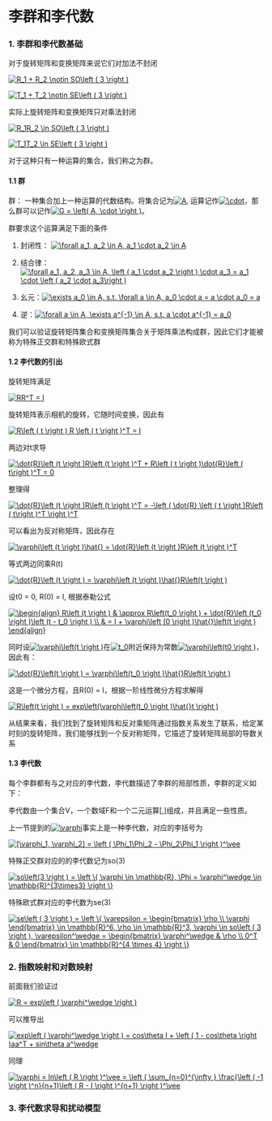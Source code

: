 # 李群和李代数

### 1. 李群和李代数基础

对于旋转矩阵和变换矩阵来说它们对加法不封闭

<a href="https://www.codecogs.com/eqnedit.php?latex=R_1&space;&plus;&space;R_2&space;\notin&space;SO\left&space;(&space;3&space;\right&space;)" target="_blank"><img src="https://latex.codecogs.com/gif.latex?R_1&space;&plus;&space;R_2&space;\notin&space;SO\left&space;(&space;3&space;\right&space;)" title="R_1 + R_2 \notin SO\left ( 3 \right )" /></a>

<a href="https://www.codecogs.com/eqnedit.php?latex=T_1&space;&plus;&space;T_2&space;\notin&space;SE\left&space;(&space;3&space;\right&space;)" target="_blank"><img src="https://latex.codecogs.com/gif.latex?T_1&space;&plus;&space;T_2&space;\notin&space;SE\left&space;(&space;3&space;\right&space;)" title="T_1 + T_2 \notin SE\left ( 3 \right )" /></a>

实际上旋转矩阵和变换矩阵只对乘法封闭

<a href="https://www.codecogs.com/eqnedit.php?latex=R_1R_2&space;\in&space;SO\left&space;(&space;3&space;\right&space;)" target="_blank"><img src="https://latex.codecogs.com/gif.latex?R_1R_2&space;\in&space;SO\left&space;(&space;3&space;\right&space;)" title="R_1R_2 \in SO\left ( 3 \right )" /></a>

<a href="https://www.codecogs.com/eqnedit.php?latex=T_1T_2&space;\in&space;SE\left&space;(&space;3&space;\right&space;)" target="_blank"><img src="https://latex.codecogs.com/gif.latex?T_1T_2&space;\in&space;SE\left&space;(&space;3&space;\right&space;)" title="T_1T_2 \in SE\left ( 3 \right )" /></a>

对于这种只有一种运算的集合，我们称之为群。

#### 1.1 群

群： 一种集合加上一种运算的代数结构。将集合记为<a href="https://www.codecogs.com/eqnedit.php?latex=A" target="_blank"><img src="https://latex.codecogs.com/gif.latex?A" title="A" /></a>, 运算记作<a href="https://www.codecogs.com/eqnedit.php?latex=\cdot" target="_blank"><img src="https://latex.codecogs.com/gif.latex?\cdot" title="\cdot" /></a>，那么群可以记作<a href="https://www.codecogs.com/eqnedit.php?latex=G&space;=&space;\left(&space;A,&space;\cdot&space;\right&space;)" target="_blank"><img src="https://latex.codecogs.com/gif.latex?G&space;=&space;\left(&space;A,&space;\cdot&space;\right&space;)" title="G = \left( A, \cdot \right )" /></a>。

群要求这个运算满足下面的条件

1. 封闭性： <a href="https://www.codecogs.com/eqnedit.php?latex=\forall&space;a_1,&space;a_2&space;\in&space;A,&space;a_1&space;\cdot&space;a_2&space;\in&space;A" target="_blank"><img src="https://latex.codecogs.com/gif.latex?\forall&space;a_1,&space;a_2&space;\in&space;A,&space;a_1&space;\cdot&space;a_2&space;\in&space;A" title="\forall a_1, a_2 \in A, a_1 \cdot a_2 \in A" /></a>

2. 结合律：<a href="https://www.codecogs.com/eqnedit.php?latex=\forall&space;a_1,&space;a_2,&space;a_3&space;\in&space;A,&space;\left&space;(&space;a_1&space;\cdot&space;a_2&space;\right&space;)&space;\cdot&space;a_3&space;=&space;a_1&space;\cdot&space;\left&space;(&space;a_2&space;\cdot&space;a_3\right&space;)" target="_blank"><img src="https://latex.codecogs.com/gif.latex?\forall&space;a_1,&space;a_2,&space;a_3&space;\in&space;A,&space;\left&space;(&space;a_1&space;\cdot&space;a_2&space;\right&space;)&space;\cdot&space;a_3&space;=&space;a_1&space;\cdot&space;\left&space;(&space;a_2&space;\cdot&space;a_3\right&space;)" title="\forall a_1, a_2, a_3 \in A, \left ( a_1 \cdot a_2 \right ) \cdot a_3 = a_1 \cdot \left ( a_2 \cdot a_3\right )" /></a>

3. 幺元：<a href="https://www.codecogs.com/eqnedit.php?latex=\exists&space;a_0&space;\in&space;A,&space;s.t.&space;\forall&space;a&space;\in&space;A,&space;a_0&space;\cdot&space;a&space;=&space;a&space;\cdot&space;a_0&space;=&space;a" target="_blank"><img src="https://latex.codecogs.com/gif.latex?\exists&space;a_0&space;\in&space;A,&space;s.t.&space;\forall&space;a&space;\in&space;A,&space;a_0&space;\cdot&space;a&space;=&space;a&space;\cdot&space;a_0&space;=&space;a" title="\exists a_0 \in A, s.t. \forall a \in A, a_0 \cdot a = a \cdot a_0 = a" /></a>

4. 逆：<a href="https://www.codecogs.com/eqnedit.php?latex=\forall&space;a&space;\in&space;A,&space;\exists&space;a^{-1}&space;\in&space;A,&space;s.t.&space;a&space;\cdot&space;a^{-1}&space;=&space;a_0" target="_blank"><img src="https://latex.codecogs.com/gif.latex?\forall&space;a&space;\in&space;A,&space;\exists&space;a^{-1}&space;\in&space;A,&space;s.t.&space;a&space;\cdot&space;a^{-1}&space;=&space;a_0" title="\forall a \in A, \exists a^{-1} \in A, s.t. a \cdot a^{-1} = a_0" /></a>

我们可以验证旋转矩阵集合和变换矩阵集合关于矩阵乘法构成群，因此它们才能被称为特殊正交群和特殊欧式群

#### 1.2 李代数的引出

旋转矩阵满足

<a href="https://www.codecogs.com/eqnedit.php?latex=RR^T&space;=&space;I" target="_blank"><img src="https://latex.codecogs.com/gif.latex?RR^T&space;=&space;I" title="RR^T = I" /></a>

旋转矩阵表示相机的旋转，它随时间变换，因此有

<a href="https://www.codecogs.com/eqnedit.php?latex=R\left&space;(&space;t&space;\right&space;)&space;R&space;\left&space;(&space;t&space;\right&space;)^T&space;=&space;I" target="_blank"><img src="https://latex.codecogs.com/gif.latex?R\left&space;(&space;t&space;\right&space;)&space;R&space;\left&space;(&space;t&space;\right&space;)^T&space;=&space;I" title="R\left ( t \right ) R \left ( t \right )^T = I" /></a>

两边对t求导

<a href="https://www.codecogs.com/eqnedit.php?latex=\dot{R}\left&space;(t&space;\right&space;)R\left&space;(t&space;\right&space;)^T&space;&plus;&space;R\left&space;(&space;t&space;\right&space;)\dot{R}\left&space;(&space;t\right&space;)^T&space;=&space;0" target="_blank"><img src="https://latex.codecogs.com/gif.latex?\dot{R}\left&space;(t&space;\right&space;)R\left&space;(t&space;\right&space;)^T&space;&plus;&space;R\left&space;(&space;t&space;\right&space;)\dot{R}\left&space;(&space;t\right&space;)^T&space;=&space;0" title="\dot{R}\left (t \right )R\left (t \right )^T + R\left ( t \right )\dot{R}\left ( t\right )^T = 0" /></a>

整理得

<a href="https://www.codecogs.com/eqnedit.php?latex=\dot{R}\left&space;(t&space;\right&space;)R\left&space;(t&space;\right&space;)^T&space;=&space;-\left&space;(&space;\dot{R}&space;\left&space;(&space;t&space;\right&space;)R\left&space;(&space;t\right&space;)^T&space;\right&space;)^T" target="_blank"><img src="https://latex.codecogs.com/gif.latex?\dot{R}\left&space;(t&space;\right&space;)R\left&space;(t&space;\right&space;)^T&space;=&space;-\left&space;(&space;\dot{R}&space;\left&space;(&space;t&space;\right&space;)R\left&space;(&space;t\right&space;)^T&space;\right&space;)^T" title="\dot{R}\left (t \right )R\left (t \right )^T = -\left ( \dot{R} \left ( t \right )R\left ( t\right )^T \right )^T" /></a>

可以看出为反对称矩阵，因此存在

<a href="https://www.codecogs.com/eqnedit.php?latex=\varphi\left&space;(t&space;\right&space;)\hat{}&space;=&space;\dot{R}\left&space;(t&space;\right&space;)R\left&space;(t&space;\right&space;)^T" target="_blank"><img src="https://latex.codecogs.com/gif.latex?\varphi\left&space;(t&space;\right&space;)\hat{}&space;=&space;\dot{R}\left&space;(t&space;\right&space;)R\left&space;(t&space;\right&space;)^T" title="\varphi\left (t \right )\hat{} = \dot{R}\left (t \right )R\left (t \right )^T" /></a>

等式两边同乘R(t)

<a href="https://www.codecogs.com/eqnedit.php?latex=\dot{R}\left&space;(t&space;\right&space;)&space;=&space;\varphi\left&space;(t&space;\right&space;)\hat{}R\left(t&space;\right&space;)" target="_blank"><img src="https://latex.codecogs.com/gif.latex?\dot{R}\left&space;(t&space;\right&space;)&space;=&space;\varphi\left&space;(t&space;\right&space;)\hat{}R\left(t&space;\right&space;)" title="\dot{R}\left (t \right ) = \varphi\left (t \right )\hat{}R\left(t \right )" /></a>

设t0 = 0, R(0) = I, 根据泰勒公式

<a href="https://www.codecogs.com/eqnedit.php?latex=\begin{align}&space;R\left&space;(t&space;\right&space;)&space;&&space;\approx&space;R\left(t_0&space;\right&space;)&space;&plus;&space;\dot{R}\left&space;(t_0&space;\right&space;)\left&space;(t&space;-&space;t_0&space;\right&space;)&space;\\&space;&&space;=&space;I&space;&plus;&space;\varphi\left&space;(0&space;\right&space;)\hat{}\left(t&space;\right&space;)&space;\end{align}" target="_blank"><img src="https://latex.codecogs.com/gif.latex?\begin{align}&space;R\left&space;(t&space;\right&space;)&space;&&space;\approx&space;R\left(t_0&space;\right&space;)&space;&plus;&space;\dot{R}\left&space;(t_0&space;\right&space;)\left&space;(t&space;-&space;t_0&space;\right&space;)&space;\\&space;&&space;=&space;I&space;&plus;&space;\varphi\left&space;(0&space;\right&space;)\hat{}\left(t&space;\right&space;)&space;\end{align}" title="\begin{align} R\left (t \right ) & \approx R\left(t_0 \right ) + \dot{R}\left (t_0 \right )\left (t - t_0 \right ) \\ & = I + \varphi\left (0 \right )\hat{}\left(t \right ) \end{align}" /></a>

同时设<a href="https://www.codecogs.com/eqnedit.php?latex=\inline&space;\varphi\left(t&space;\right&space;)" target="_blank"><img src="https://latex.codecogs.com/gif.latex?\inline&space;\varphi\left(t&space;\right&space;)" title="\varphi\left(t \right )" /></a>在<a href="https://www.codecogs.com/eqnedit.php?latex=\inline&space;t_0" target="_blank"><img src="https://latex.codecogs.com/gif.latex?\inline&space;t_0" title="t_0" /></a>附近保持为常数<a href="https://www.codecogs.com/eqnedit.php?latex=\inline&space;\varphi\left(t0&space;\right&space;)" target="_blank"><img src="https://latex.codecogs.com/gif.latex?\inline&space;\varphi\left(t0&space;\right&space;)" title="\varphi\left(t0 \right )" /></a>，因此有：

<a href="https://www.codecogs.com/eqnedit.php?latex=\inline&space;\dot{R}\left(t&space;\right&space;)&space;=&space;\varphi\left(t_0&space;\right&space;)\hat{}R\left(t&space;\right&space;)" target="_blank"><img src="https://latex.codecogs.com/gif.latex?\inline&space;\dot{R}\left(t&space;\right&space;)&space;=&space;\varphi\left(t_0&space;\right&space;)\hat{}R\left(t&space;\right&space;)" title="\dot{R}\left(t \right ) = \varphi\left(t_0 \right )\hat{}R\left(t \right )" /></a>

这是一个微分方程，且R(0) = I，根据一阶线性微分方程求解得

<a href="https://www.codecogs.com/eqnedit.php?latex=R\left(t&space;\right&space;)&space;=&space;exp\left(\varphi\left(t_0&space;\right&space;)\hat{}t&space;\right&space;)" target="_blank"><img src="https://latex.codecogs.com/gif.latex?R\left(t&space;\right&space;)&space;=&space;exp\left(\varphi\left(t_0&space;\right&space;)\hat{}t&space;\right&space;)" title="R\left(t \right ) = exp\left(\varphi\left(t_0 \right )\hat{}t \right )" /></a>

从结果来看，我们找到了旋转矩阵和反对乘矩阵通过指数关系发生了联系，给定某时刻的旋转矩阵，我们能够找到一个反对称矩阵，它描述了旋转矩阵局部的导数关系

#### 1.3 李代数

每个李群都有与之对应的李代数，李代数描述了李群的局部性质，李群的定义如下：

李代数由一个集合V，一个数域F和一个二元运算[,]组成，并且满足一些性质。

上一节提到的<a href="https://www.codecogs.com/eqnedit.php?latex=\varphi" target="_blank"><img src="https://latex.codecogs.com/gif.latex?\varphi" title="\varphi" /></a>事实上是一种李代数，对应的李括号为

<a href="https://www.codecogs.com/eqnedit.php?latex=[\varphi_1,&space;\varphi_2]&space;=&space;\left&space;(&space;\Phi_1\Phi_2&space;-&space;\Phi_2\Phi_1&space;\right&space;)^\vee" target="_blank"><img src="https://latex.codecogs.com/gif.latex?[\varphi_1,&space;\varphi_2]&space;=&space;\left&space;(&space;\Phi_1\Phi_2&space;-&space;\Phi_2\Phi_1&space;\right&space;)^\vee" title="[\varphi_1, \varphi_2] = \left ( \Phi_1\Phi_2 - \Phi_2\Phi_1 \right )^\vee" /></a>

特殊正交群对应的的李代数记为so(3)

<a href="https://www.codecogs.com/eqnedit.php?latex=so\left(3&space;\right&space;)&space;=&space;\left&space;\{&space;\varphi&space;\in&space;\mathbb{R},&space;\Phi&space;=&space;\varphi^\wedge&space;\in&space;\mathbb{R}^{3\times3}&space;\right&space;\}" target="_blank"><img src="https://latex.codecogs.com/gif.latex?so\left(3&space;\right&space;)&space;=&space;\left&space;\{&space;\varphi&space;\in&space;\mathbb{R},&space;\Phi&space;=&space;\varphi^\wedge&space;\in&space;\mathbb{R}^{3\times3}&space;\right&space;\}" title="so\left(3 \right ) = \left \{ \varphi \in \mathbb{R}, \Phi = \varphi^\wedge \in \mathbb{R}^{3\times3} \right \}" /></a>

特殊欧式群对应的李代数为se(3)

<a href="https://www.codecogs.com/eqnedit.php?latex=se\left&space;(&space;3&space;\right&space;)&space;=&space;\left&space;\{&space;\varepsilon&space;=&space;\begin{bmatrix}&space;\rho&space;\\&space;\varphi&space;\end{bmatrix}&space;\in&space;\mathbb{R}^6,&space;\rho&space;\in&space;\mathbb{R}^3,&space;\varphi&space;\in&space;so\left&space;(&space;3&space;\right&space;),&space;\varepsilon^\wedge&space;=&space;\begin{bmatrix}&space;\varphi^\wedge&space;&&space;\rho&space;\\&space;0^T&space;&&space;0&space;\end{bmatrix}&space;\in&space;\mathbb{R}^{4&space;\times&space;4}&space;\right&space;\}" target="_blank"><img src="https://latex.codecogs.com/gif.latex?se\left&space;(&space;3&space;\right&space;)&space;=&space;\left&space;\{&space;\varepsilon&space;=&space;\begin{bmatrix}&space;\rho&space;\\&space;\varphi&space;\end{bmatrix}&space;\in&space;\mathbb{R}^6,&space;\rho&space;\in&space;\mathbb{R}^3,&space;\varphi&space;\in&space;so\left&space;(&space;3&space;\right&space;),&space;\varepsilon^\wedge&space;=&space;\begin{bmatrix}&space;\varphi^\wedge&space;&&space;\rho&space;\\&space;0^T&space;&&space;0&space;\end{bmatrix}&space;\in&space;\mathbb{R}^{4&space;\times&space;4}&space;\right&space;\}" title="se\left ( 3 \right ) = \left \{ \varepsilon = \begin{bmatrix} \rho \\ \varphi \end{bmatrix} \in \mathbb{R}^6, \rho \in \mathbb{R}^3, \varphi \in so\left ( 3 \right ), \varepsilon^\wedge = \begin{bmatrix} \varphi^\wedge & \rho \\ 0^T & 0 \end{bmatrix} \in \mathbb{R}^{4 \times 4} \right \}" /></a>

### 2. 指数映射和对数映射

前面我们验证过 

<a href="https://www.codecogs.com/eqnedit.php?latex=R&space;=&space;exp\left&space;(&space;\varphi^\wedge&space;\right&space;)" target="_blank"><img src="https://latex.codecogs.com/gif.latex?R&space;=&space;exp\left&space;(&space;\varphi^\wedge&space;\right&space;)" title="R = exp\left ( \varphi^\wedge \right )" /></a>

可以推导出

<a href="https://www.codecogs.com/eqnedit.php?latex=exp\left&space;(&space;\varphi^\wedge&space;\right&space;)&space;=&space;cos\theta&space;I&space;&plus;&space;\left&space;(&space;1&space;-&space;cos\theta&space;\right&space;)aa^T&space;&plus;&space;sin\theta&space;a^\wedge" target="_blank"><img src="https://latex.codecogs.com/gif.latex?exp\left&space;(&space;\varphi^\wedge&space;\right&space;)&space;=&space;cos\theta&space;I&space;&plus;&space;\left&space;(&space;1&space;-&space;cos\theta&space;\right&space;)aa^T&space;&plus;&space;sin\theta&space;a^\wedge" title="exp\left ( \varphi^\wedge \right ) = cos\theta I + \left ( 1 - cos\theta \right )aa^T + sin\theta a^\wedge" /></a>

同理

<a href="https://www.codecogs.com/eqnedit.php?latex=\varphi&space;=&space;ln\left&space;(&space;R&space;\right&space;)^\vee&space;=&space;\left&space;(&space;\sum_{n=0}^{\infty&space;}&space;\frac{\left&space;(&space;-1&space;\right&space;)^n}{n&plus;1}\left&space;(&space;R&space;-&space;I&space;\right&space;)^{n&plus;1}&space;\right&space;)^\vee" target="_blank"><img src="https://latex.codecogs.com/gif.latex?\varphi&space;=&space;ln\left&space;(&space;R&space;\right&space;)^\vee&space;=&space;\left&space;(&space;\sum_{n=0}^{\infty&space;}&space;\frac{\left&space;(&space;-1&space;\right&space;)^n}{n&plus;1}\left&space;(&space;R&space;-&space;I&space;\right&space;)^{n&plus;1}&space;\right&space;)^\vee" title="\varphi = ln\left ( R \right )^\vee = \left ( \sum_{n=0}^{\infty } \frac{\left ( -1 \right )^n}{n+1}\left ( R - I \right )^{n+1} \right )^\vee" /></a>

### 3. 李代数求导和扰动模型
